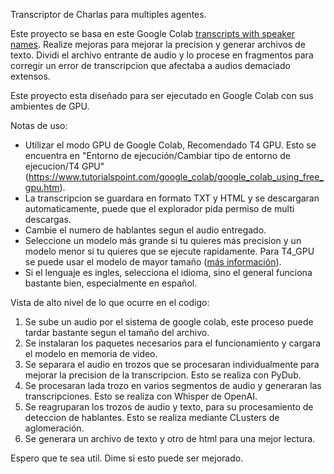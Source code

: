 Transcriptor de Charlas para multiples agentes.

Este proyecto se basa en este Google Colab [transcripts with speaker names](https://colab.research.google.com/drive/1V-Bt5Hm2kjaDb4P1RyMSswsDKyrzc2-3?usp=sharing#scrollTo=O0_tup8RAyBy). Realize mejoras para mejorar la precision y generar archivos de texto. Dividi el archivo entrante de audio y lo procese en fragmentos para corregir un error de transcripcion que afectaba a audios demaciado extensos.

Este proyecto esta diseñado para ser ejecutado en Google Colab con sus ambientes de GPU.



Notas de uso:

- Utilizar el modo GPU de Google Colab, Recomendado T4 GPU. Esto se encuentra en "Entorno de ejecución/Cambiar tipo de entorno de ejecucion/T4 GPU" (https://www.tutorialspoint.com/google_colab/google_colab_using_free_gpu.htm).
- La transcripcion se guardara en formato TXT y HTML y se descargaran automaticamente, puede que el explorador pida permiso de multi descargas.
- Cambie el numero de hablantes segun el audio entregado.
- Seleccione un modelo más grande si tu quieres más precision y un modelo menor si tu quieres que se ejecute rapidamente. Para T4_GPU se puede usar el modelo de mayor tamaño ([más información](https://github.com/openai/whisper#available-models-and-languages)).
- Si el lenguaje es ingles, selecciona el idioma, sino el general funciona bastante bien, especialmente en español.


Vista de alto nivel de lo que ocurre en el codigo:


1.   Se sube un audio por el sistema de google colab, este proceso puede tardar bastante segun el tamaño del archivo.
2.   Se instalaran los paquetes necesarios para el funcionamiento y cargara el modelo en memoria de video.
3.   Se separara el audio en trozos que se procesaran individualmente para mejorar la precision de la transcripcion. Esto se realiza con PyDub.
4.   Se procesaran lada trozo en varios segmentos de audio y generaran las transcripciones. Esto se realiza con Whisper de OpenAI.
5.   Se reagruparan los trozos de audio y texto, para su procesamiento de deteccion de hablantes. Esto se realiza mediante CLusters de aglomeración.
6.   Se generara un archivo de texto y otro de html para una mejor lectura.

Espero que te sea util. Dime si esto puede ser mejorado.

